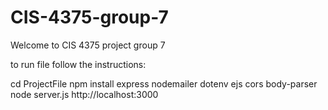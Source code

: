 # CIS-4375-group-7
Welcome to CIS 4375 project group 7

to run file follow the instructions:

cd ProjectFile
npm install express nodemailer dotenv ejs cors body-parser
node server.js
http://localhost:3000
